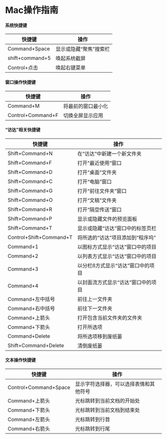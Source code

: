 # Mac操作指南

#### 系统快捷键
|快捷键|操作|
|---|---|
|Command+Space|显示或隐藏“聚焦”搜索栏|
|shift+command+5|唤起系统截屏|
|Control+点击|唤起右键菜单|

#### 窗口操作快捷键
|快捷键|操作|
|---|---|
|Command+M|将最前的窗口最小化|
|Control+Command+F|切换全屏显示应用|

#### “访达”相关快捷键
|快捷键|操作|
|---|---|
|Shift+Command+N|在“访达”中新建一个新文件夹|
|Shift+Command+F|打开”最近使用“窗口|
|Shift+Command+D|打开“桌面”文件夹|
|Shift+Command+C|打开“电脑”窗口|
|Shift+Command+G|打开“前往文件夹”窗口|
|Shift+Command+O|打开“文稿”文件夹|
|Shift+Command+R|打开“隔空传送”窗口|
|Shift+Command+P|显示或隐藏文件的预览面板|
|Shift+Command+T|显示或隐藏“访达”窗口中的标签页栏|
|Control+Shift+Command+T|将所选的“访达”项目添加到“程序坞”|
|Command+1|以图标方式显示“访达”窗口中的项目|
|Command+2|以列表方式显示“访达”窗口中的项目|
|Command+3|以分栏ß方式显示“访达”窗口中的项目|
|Command+4|以封面流方式显示“访达”窗口中的项目|
|Command+左中括号|前往上一文件夹|
|Command+右中括号|前往下一文件夹|
|Command+上箭头|打开包含当前文件夹的文件夹|
|Command+下箭头|打开所选项|
|Command+Delete|将所选项移到废纸篓|
|Shift+Command+Delete|清倒废纸篓|

#### 文本操作快捷键
|快捷键|操作|
|---|---|
|Control+Command+Space|显示字符选择器，可以选择表情和其他符号|
|Command+上箭头|光标跳转到当前文档的开始处|
|Command+下箭头|光标跳转到当前文档到结束处|
|Command+左箭头|光标跳转到行首|
|Command+右箭头|光标跳转到行尾|
